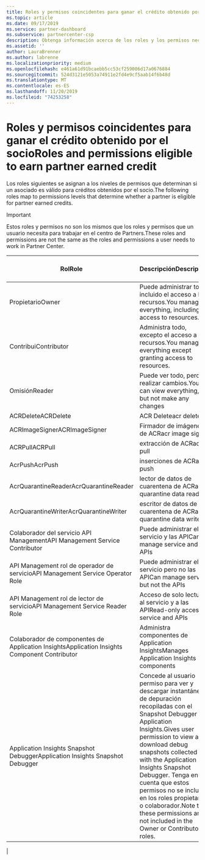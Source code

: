 ```yaml
---
title: Roles y permisos coincidentes para ganar el crédito obtenido por el socio | Centro de Partners
ms.topic: article
ms.date: 09/17/2019
ms.service: partner-dashboard
ms.subservice: partnercenter-csp
description: Obtenga información acerca de los roles y los permisos necesarios para que un asociado sea válido para los créditos obtenidos por el socio.
ms.assetid: ''
author: LauraBrenner
ms.author: labrenne
ms.localizationpriority: medium
ms.openlocfilehash: e461a61d91bcaebb5cc53cf259006d17a0676884
ms.sourcegitcommit: 524d3121e5053a74911e2fd4e9cf5aab14f6b48d
ms.translationtype: MT
ms.contentlocale: es-ES
ms.lasthandoff: 11/20/2019
ms.locfileid: "74253258"
---
```

# <a name="roles-and-permissions-eligible-to-earn-partner-earned-credit"></a><span data-ttu-id="3fc25-103">Roles y permisos coincidentes para ganar el crédito obtenido por el socio</span><span class="sxs-lookup"><span data-stu-id="3fc25-103">Roles and permissions eligible to earn partner earned credit</span></span>

<span data-ttu-id="3fc25-104">Los roles siguientes se asignan a los niveles de permisos que determinan si un asociado es válido para créditos obtenidos por el socio.</span><span class="sxs-lookup"><span data-stu-id="3fc25-104">The following roles map to permissions levels that determine whether a partner is eligible for partner earned credits.</span></span>

>[!Important]
><span data-ttu-id="3fc25-105">Estos roles y permisos no son los mismos que los roles y permisos que un usuario necesita para trabajar en el centro de Partners.</span><span class="sxs-lookup"><span data-stu-id="3fc25-105">These roles and permissions are not the same as the roles and permissions a user needs to work in Partner Center.</span></span>

|<span data-ttu-id="3fc25-106">**Rol**</span><span class="sxs-lookup"><span data-stu-id="3fc25-106">**Role**</span></span>   |<span data-ttu-id="3fc25-107">**Descripción**</span><span class="sxs-lookup"><span data-stu-id="3fc25-107">**Description**</span></span>   |<span data-ttu-id="3fc25-108">**PEC válido**</span><span class="sxs-lookup"><span data-stu-id="3fc25-108">**PEC eligible**</span></span>   |
|-----------------|:------------------|:--------------|
|<span data-ttu-id="3fc25-109">Propietario</span><span class="sxs-lookup"><span data-stu-id="3fc25-109">Owner</span></span>  |<span data-ttu-id="3fc25-110">Puede administrar todo, incluido el acceso a los recursos.</span><span class="sxs-lookup"><span data-stu-id="3fc25-110">You manage everything, including access to resources.</span></span>|<span data-ttu-id="3fc25-111">Sí</span><span class="sxs-lookup"><span data-stu-id="3fc25-111">Yes</span></span>|
|<span data-ttu-id="3fc25-112">Contribui</span><span class="sxs-lookup"><span data-stu-id="3fc25-112">Contributor</span></span> |<span data-ttu-id="3fc25-113">Administra todo, excepto el acceso a los recursos.</span><span class="sxs-lookup"><span data-stu-id="3fc25-113">You manage everything except granting access to resources.</span></span>|<span data-ttu-id="3fc25-114">Sí</span><span class="sxs-lookup"><span data-stu-id="3fc25-114">Yes</span></span>|
|<span data-ttu-id="3fc25-115">Omisión</span><span class="sxs-lookup"><span data-stu-id="3fc25-115">Reader</span></span>|<span data-ttu-id="3fc25-116">Puede ver todo, pero no realizar cambios.</span><span class="sxs-lookup"><span data-stu-id="3fc25-116">You can view everything, but not make any changes</span></span>|<span data-ttu-id="3fc25-117">No</span><span class="sxs-lookup"><span data-stu-id="3fc25-117">No</span></span>|
|<span data-ttu-id="3fc25-118">ACRDelete</span><span class="sxs-lookup"><span data-stu-id="3fc25-118">ACRDelete</span></span>|<span data-ttu-id="3fc25-119">ACR Delete</span><span class="sxs-lookup"><span data-stu-id="3fc25-119">acr delete</span></span>|<span data-ttu-id="3fc25-120">Sí</span><span class="sxs-lookup"><span data-stu-id="3fc25-120">Yes</span></span>|
|<span data-ttu-id="3fc25-121">ACRImageSigner</span><span class="sxs-lookup"><span data-stu-id="3fc25-121">ACRImageSigner</span></span>|<span data-ttu-id="3fc25-122">Firmador de imágenes de ACR</span><span class="sxs-lookup"><span data-stu-id="3fc25-122">acr image signer</span></span>|<span data-ttu-id="3fc25-123">Sí</span><span class="sxs-lookup"><span data-stu-id="3fc25-123">Yes</span></span>|
|<span data-ttu-id="3fc25-124">ACRPull</span><span class="sxs-lookup"><span data-stu-id="3fc25-124">ACRPull</span></span>|<span data-ttu-id="3fc25-125">extracción de ACR</span><span class="sxs-lookup"><span data-stu-id="3fc25-125">acr pull</span></span>|<span data-ttu-id="3fc25-126">Sí</span><span class="sxs-lookup"><span data-stu-id="3fc25-126">Yes</span></span>|
|<span data-ttu-id="3fc25-127">AcrPush</span><span class="sxs-lookup"><span data-stu-id="3fc25-127">AcrPush</span></span>|<span data-ttu-id="3fc25-128">inserciones de ACR</span><span class="sxs-lookup"><span data-stu-id="3fc25-128">acr push</span></span>|<span data-ttu-id="3fc25-129">Sí</span><span class="sxs-lookup"><span data-stu-id="3fc25-129">Yes</span></span>|
|<span data-ttu-id="3fc25-130">AcrQuarantineReader</span><span class="sxs-lookup"><span data-stu-id="3fc25-130">AcrQuarantineReader</span></span>|<span data-ttu-id="3fc25-131">lector de datos de cuarentena de ACR</span><span class="sxs-lookup"><span data-stu-id="3fc25-131">acr quarantine data reader</span></span>|<span data-ttu-id="3fc25-132">No</span><span class="sxs-lookup"><span data-stu-id="3fc25-132">No</span></span>|
|<span data-ttu-id="3fc25-133">AcrQuarantineWriter</span><span class="sxs-lookup"><span data-stu-id="3fc25-133">AcrQuarantineWriter</span></span>| <span data-ttu-id="3fc25-134">escritor de datos de cuarentena de ACR</span><span class="sxs-lookup"><span data-stu-id="3fc25-134">acr quarantine data writer</span></span>|<span data-ttu-id="3fc25-135">Sí</span><span class="sxs-lookup"><span data-stu-id="3fc25-135">Yes</span></span>|
|<span data-ttu-id="3fc25-136">Colaborador del servicio API Management</span><span class="sxs-lookup"><span data-stu-id="3fc25-136">API Management Service Contributor</span></span>|<span data-ttu-id="3fc25-137">Puede administrar el servicio y las API</span><span class="sxs-lookup"><span data-stu-id="3fc25-137">Can manage service and the APIs</span></span>|<span data-ttu-id="3fc25-138">Sí</span><span class="sxs-lookup"><span data-stu-id="3fc25-138">Yes</span></span>|
|<span data-ttu-id="3fc25-139">API Management rol de operador de servicio</span><span class="sxs-lookup"><span data-stu-id="3fc25-139">API Management Service Operator Role</span></span>|<span data-ttu-id="3fc25-140">Puede administrar el servicio pero no las API</span><span class="sxs-lookup"><span data-stu-id="3fc25-140">Can manage service but not the APIs</span></span>|<span data-ttu-id="3fc25-141">Sí</span><span class="sxs-lookup"><span data-stu-id="3fc25-141">Yes</span></span>|
|<span data-ttu-id="3fc25-142">API Management rol de lector de servicio</span><span class="sxs-lookup"><span data-stu-id="3fc25-142">API Management Service Reader Role</span></span>|<span data-ttu-id="3fc25-143">Acceso de solo lectura al servicio y a las API</span><span class="sxs-lookup"><span data-stu-id="3fc25-143">Read-only access to service and APIs</span></span>|<span data-ttu-id="3fc25-144">No</span><span class="sxs-lookup"><span data-stu-id="3fc25-144">No</span></span>|
|<span data-ttu-id="3fc25-145">Colaborador de componentes de Application Insights</span><span class="sxs-lookup"><span data-stu-id="3fc25-145">Application Insights Component Contributor</span></span>|<span data-ttu-id="3fc25-146">Administra componentes de Application Insights</span><span class="sxs-lookup"><span data-stu-id="3fc25-146">Manages Application Insights components</span></span>|<span data-ttu-id="3fc25-147">Sí</span><span class="sxs-lookup"><span data-stu-id="3fc25-147">Yes</span></span>|
|<span data-ttu-id="3fc25-148">Application Insights Snapshot Debugger</span><span class="sxs-lookup"><span data-stu-id="3fc25-148">Application Insights Snapshot Debugger</span></span>|<span data-ttu-id="3fc25-149">Concede al usuario permiso para ver y descargar instantáneas de depuración recopiladas con el Snapshot Debugger de Application Insights.</span><span class="sxs-lookup"><span data-stu-id="3fc25-149">Gives user permission to view and download debug snapshots collected with the Application Insights Snapshot Debugger.</span></span> <span data-ttu-id="3fc25-150">Tenga en cuenta que estos permisos no se incluyen en los roles propietario o colaborador.</span><span class="sxs-lookup"><span data-stu-id="3fc25-150">Note that these permissions are not included in the Owner or Contributor roles.</span></span>|<span data-ttu-id="3fc25-151">Sí</span><span class="sxs-lookup"><span data-stu-id="3fc25-151">Yes</span></span>|
|